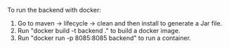 To run the backend with docker: 
1. Go to maven -> lifecycle -> clean and then install to generate a Jar file.
2. Run "docker build -t backend ." to build a docker image.
3. Run "docker run -p 8085:8085 backend" to run a container.
